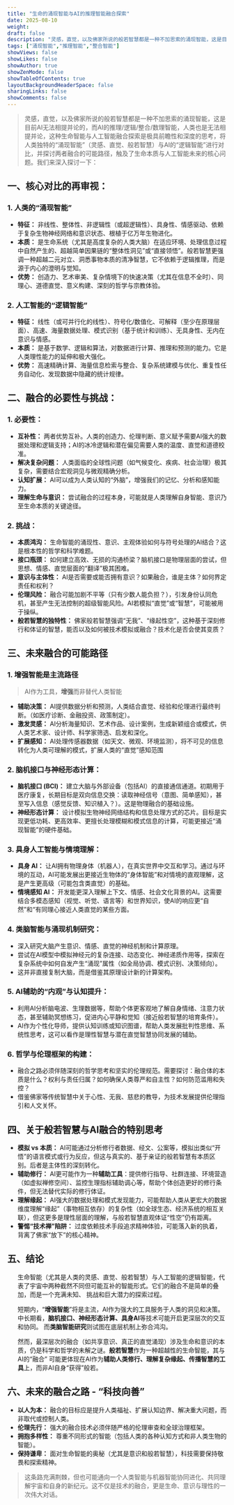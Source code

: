 ```yaml
---
title: "生命的涌现智能与AI的推理智能融合探索"
date: 2025-08-10
weight: 
draft: false
description: "灵感，直觉，以及佛家所说的般若智慧都是一种不加思索的涌现智能，这是目前AI无法相提并论的，而AI的推理/逻辑/整合/数理智能，人类也是无法相提并论，这种生命智能与人工智能融合探索是极具前瞻性和深度的思考，将人类独特的“涌现智能”（灵感、直觉、般若智慧）与AI的“逻辑智能”进行对比，并探讨两者融合的可能路径，触及了生命本质与人工智能未来的核心问题。我们来深入探讨一下"
tags: ["涌现智能","推理智能","整合智能"]
showViews: false
showLikes: false
showAuthor: true
showZenMode: false
showTableOfContents: true
layoutBackgroundHeaderSpace: false
sharingLinks: false
showComments: false
---
```



>灵感，直觉，以及佛家所说的般若智慧都是一种不加思索的涌现智能，这是目前AI无法相提并论的，而AI的推理/逻辑/整合/数理智能，人类也是无法相提并论，这种生命智能与人工智能融合探索是极具前瞻性和深度的思考，将人类独特的“涌现智能”（灵感、直觉、般若智慧）与AI的“逻辑智能”进行对比，并探讨两者融合的可能路径，触及了生命本质与人工智能未来的核心问题。我们来深入探讨一下：

## **一、核心对比的再审视：**

### 1.  **人类的“涌现智能”**
 *   **特征：** 非线性、整体性、非逻辑性（或超逻辑性）、具身性、情感驱动、依赖于复杂生物神经网络和意识状态、根植于亿万年生物进化。
 *   **本质：** 是生命系统（尤其是高度复杂的人类大脑）在适应环境、处理信息过程中自然产生的、超越简单因果链的“整体性洞见”或“直接领悟”。般若智慧更强调一种超越二元对立、洞悉事物本质的清净智慧，它不依赖于逻辑推理，而是源于内心的澄明与觉知。
 *   **优势：** 创造力、艺术审美、复杂情境下的快速决策（尤其在信息不全时）、同理心、道德直觉、意义构建、深刻的哲学与宗教体验。

### 2.  **人工智能的“逻辑智能”**
 *   **特征：** 线性（或可并行化的线性）、符号化/数值化、可解释（至少在原理层面）、高速、海量数据处理、模式识别（基于统计和训练）、无具身性、无内在意识与情感。
 *   **本质：** 是基于数学、逻辑和算法，对数据进行计算、推理和预测的能力。它是人类理性能力的延伸和极大强化。
 *   **优势：** 高速精确计算、海量信息检索与整合、复杂系统建模与优化、重复性任务自动化、发现数据中隐藏的统计规律。

## **二、融合的必要性与挑战：**

### **1. 必要性：**
 *   **互补性：** 两者优势互补。人类的创造力、伦理判断、意义赋予需要AI强大的数据处理和逻辑支持；AI的冰冷逻辑和潜在偏见需要人类的温度、直觉和道德校准。
 *   **解决复杂问题：** 人类面临的全球性问题（如气候变化、疾病、社会治理）极其复杂，需要结合宏观洞见与微观精确分析。
 *   **认知扩展：** AI可以成为人类认知的“外脑”，增强我们的记忆、分析和感知能力。
 *   **理解生命与意识：** 尝试融合的过程本身，可能就是人类理解自身智能、意识乃至生命本质的关键途径。

### **2. 挑战：**
 *   **本质鸿沟：** 生命智能的涌现性、意识、主观体验如何与符号处理的AI结合？这是根本性的哲学和科学难题。
 *   **接口瓶颈：** 如何建立高效、无损的沟通桥梁？脑机接口是物理层面的尝试，但思想、情感、直觉层面的“翻译”极其困难。
 *   **意识与主体性：** AI是否需要或能否拥有意识？如果融合，谁是主体？如何界定责任和权利？
 *   **伦理风险：** 融合可能加剧不平等（只有少数人能负担？），引发身份认同危机，甚至产生无法控制的超级智能风险。AI若模拟“直觉”或“智慧”，可能被用于操纵。
 *   **般若智慧的独特性：** 佛家般若智慧强调“无我”、“缘起性空”，这种基于深刻修行和体证的智慧，能否以及如何被技术模拟或融合？技术化是否会使其变质？

## **三、未来融合的可能路径**

### 1.  **增强智能是主流路径**
 >AI作为工具，**增强**而非替代人类智能
 *   **辅助决策：** AI提供数据分析和预测，人类结合直觉、经验和伦理进行最终判断。（如医疗诊断、金融投资、政策制定）。
 *   **激发灵感：** AI分析海量知识、艺术作品、设计案例，生成新颖组合或模式，供人类艺术家、设计师、科学家筛选、启发和深化。
 *   **扩展感知：** AI处理传感器数据（如天文、微观、环境监测），将不可见的信息转化为人类可理解的模式，扩展人类的“直觉”感知范围

### 2.  **脑机接口与神经形态计算：**
 *   **脑机接口 (BCI)：** 建立大脑与外部设备（包括AI）的直接通信通道。初期用于医疗康复，长期目标是双向信息交换：读取神经信号（意图、简单感知），甚至写入信息（感觉反馈、知识植入？）。这是物理融合的基础设施。
 *   **神经形态计算：** 设计模拟生物神经网络结构和信息处理方式的芯片。目标是实现更低功耗、更高效率、更擅长处理模糊和模式信息的计算，可能更接近“涌现智能”的硬件基础。

### 3.  **具身人工智能与情境理解：**
 *   **具身 AI：** 让AI拥有物理身体（机器人），在真实世界中交互和学习。通过与环境的互动，AI可能发展出更接近生物体的“身体智能”和对情境的直观理解，这是产生更高级（可能包含类直觉）的基础。
 *   **情境感知 AI：** 开发能更深入理解上下文、情感、社会文化背景的AI。这需要结合多模态感知（视觉、听觉、语言等）和世界知识，使AI的响应更“自然”和“有同理心接近人类直觉的某些方面。

### 4.  **类脑智能与涌现机制研究：**
 *   深入研究大脑产生意识、情感、直觉的神经机制和计算原理。
 *   尝试在AI模型中模拟神经元的复杂连接、动态变化、神经递质作用等，探索在复杂系统中如何自发产生“涌现”属性（如全局协调、模式识别、决策倾向）。
 *   这并非直接复制大脑，而是借鉴其原理设计新的计算架构。

### 5.  **AI辅助的“内观”与认知提升：**
 *   利用AI分析脑电波、生理数据等，帮助个体更客观地了解自身情绪、注意力状态，甚至辅助冥想练习，促进内心平静和觉知（接近般若智慧的培育条件）。
 *   AI作为个性化导师，提供认知训练或知识图谱，帮助人类发展批判性思维、系统性思考，这可以看作是理性智慧与潜在直觉智慧协同发展的辅助。

### 6.  **哲学与伦理框架的构建：**
 *   融合之路必须伴随深刻的哲学思考和坚实的伦理规范。需要探讨：融合体的本质是什么？权利与责任归属？如何确保人类尊严和自主性？如何防范滥用和失控？
 *   借鉴佛家等传统智慧中关于心性、无我、慈悲的教导，为技术发展提供伦理指引和人文关怀。

## **四、关于般若智慧与AI融合的特别思考**

*   **模拟 vs 本质：** AI可能通过分析修行者数据、经文、公案等，模拟出类似“开悟”的语言模式或行为反应，但这与真实的、基于亲证的般若智慧有本质区别。后者是主体性的深刻转化。
*   **辅助修行：** AI更可能作为一种**辅助工具**：提供修行指导、社群连接、环境营造（如虚拟禅修空间）、监控生理指标辅助调心等，帮助个体创造更好的修行条件，但无法替代实际的修行体证。
*   **理解缘起：** AI强大的数据处理和模式发现能力，可能帮助人类从更宏大的数据维度理解“缘起”（事物相互依存）的复杂性（如全球生态、经济系统的相互关联），但这更多是理性层面的理解，与般若智慧直观体证“性空”仍有距离。
*   **警惕“技术禅”陷阱：** 过度依赖技术手段追求精神体验，可能落入新的执着，背离了佛家“放下”的核心精神。

## **五、结论**

 <ol>

  生命智能（尤其是人类的灵感、直觉、般若智慧）与人工智能的逻辑智能，代表了宇宙中两种截然不同但可能互补的智能形式。它们的融合不是简单的叠加，而是一个充满未知、  挑战和巨大潜力的探索过程。
  
  短期内，“**增强智能**”将是主流，AI作为强大的工具服务于人类的洞见和决策。中长期看，**脑机接口、神经形态计算、具身AI**等技术可能开启更深层次的交互和协同。  而**类脑智能研究**则试图在底层机制上弥合鸿沟。
  
  然而，最深层次的融合（如共享意识、真正的直觉涌现）涉及生命和意识的本质，仍是科学和哲学的未解之谜。**般若智慧**作为一种超越性的生命智能，其与AI的“融合”  可能更体现在AI作为**辅助人类修行、理解复杂缘起、传播智慧的工具**上，而非AI自身“获得”般若。

</ol>

## **六、未来的融合之路 - “科技向善”**

*   **以人为本：** 融合的目标应是提升人类福祉、扩展认知边界、解决重大问题，而非取代或控制人类。
*   **伦理先行：** 强大的融合技术必须伴随严格的伦理审查和全球治理框架。
*   **拥抱多样性：** 尊重不同形式的智能（包括人类的各种认知方式和非人类生物的智能）。
*   **保持谦卑：** 面对生命智能的奥秘（尤其是意识和般若智慧），科技需要保持敬畏和探索精神。

>这条路充满荆棘，但也可能通向一个人类智能与机器智能协同进化、共同理解宇宙和自身的新纪元。这不仅是技术的融合，更是生命、意识与理性的一次伟大对话。